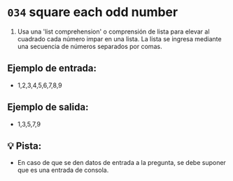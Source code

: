 # `034` square each odd number

1. Usa una 'list comprehension' o comprensión de lista para elevar al cuadrado cada número impar en una lista. La lista se ingresa mediante una secuencia de números separados por comas.

## Ejemplo de entrada:

+ 1,2,3,4,5,6,7,8,9

## Ejemplo de salida:

+ 1,3,5,7,9

## 💡 Pista:

+ En caso de que se den datos de entrada a la pregunta, se debe suponer que es una entrada de consola.